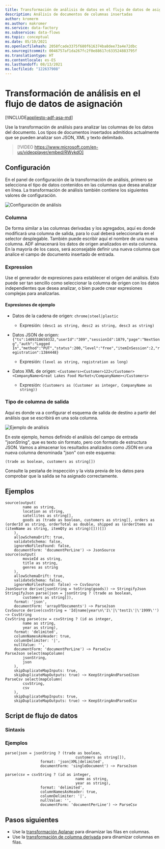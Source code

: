 ```yaml
---
title: Transformación de análisis de datos en el flujo de datos de asignación
description: Análisis de documentos de columnas insertadas
author: kromerm
ms.author: makromer
ms.service: data-factory
ms.subservice: data-flows
ms.topic: conceptual
ms.date: 05/10/2021
ms.openlocfilehash: 2058fcade3375f680f616374ba8dee73a4e72dbc
ms.sourcegitcommit: 0046757af1da267fc2f0e88617c633524883795f
ms.translationtype: HT
ms.contentlocale: es-ES
ms.lasthandoff: 08/13/2021
ms.locfileid: "122637908"
---
```

# <a name="parse-transformation-in-mapping-data-flow"></a>Transformación de análisis en el flujo de datos de asignación

[!INCLUDE[appliesto-adf-asa-md](includes/appliesto-adf-asa-md.md)]

Use la transformación de análisis para analizar las columnas de los datos del documento. Los tipos de documentos insertados admitidos actualmente que se pueden analizar son JSON, XML y texto delimitado.

> [!VIDEO https://www.microsoft.com/en-us/videoplayer/embed/RWykdO]

## <a name="configuration"></a>Configuración

En el panel de configuración de la transformación de análisis, primero se selecciona el tipo de datos contenidos en las columnas que desea analizar en línea. La transformación de análisis también contiene los siguientes valores de configuración.

![Configuración de análisis](media/data-flow/data-flow-parse-1.png "Analizar")

### <a name="column"></a>Columna

De forma similar a las columnas derivadas y los agregados, aquí es donde modificará una columna de salida, para lo cual deberá seleccionarla en el selector desplegable. También puede escribir aquí el nombre de una nueva columna. ADF almacenará los datos de origen analizados en esta columna. En la mayoría de los casos, será aconsejable definir una nueva columna que analice el campo de documento insertado de entrada.

### <a name="expression"></a>Expression

Use el generador de expresiones para establecer el origen del análisis. Esto puede ser tan sencillo como seleccionar la columna de origen con los datos independientes que desea analizar, o bien puede crear expresiones complejas para analizarlas.

#### <a name="example-expressions"></a>Expresiones de ejemplo

* Datos de la cadena de origen: ```chrome|steel|plastic```
  * Expresión: ```(desc1 as string, desc2 as string, desc3 as string)```

* Datos JSON de origen: ```{"ts":1409318650332,"userId":"309","sessionId":1879,"page":"NextSong","auth":"Logged In","method":"PUT","status":200,"level":"free","itemInSession":2,"registration":1384448}```
  * Expresión: ```(level as string, registration as long)```

* Datos XML de origen: ```<Customers><Customer>122</Customer><CompanyName>Great Lakes Food Market</CompanyName></Customers>```
  * Expresión: ```(Customers as (Customer as integer, CompanyName as string))```

### <a name="output-column-type"></a>Tipo de columna de salida

Aquí es donde va a configurar el esquema de salida de destino a partir del análisis que se escribirá en una sola columna.

![Ejemplo de análisis](media/data-flow/data-flow-parse-2.png "Ejemplo de análisis")

En este ejemplo, hemos definido el análisis del campo de entrada "jsonString", que es texto sin formato, pero con formato de estructura JSON. Vamos a almacenar los resultados analizados como JSON en una nueva columna denominada "json" con este esquema:

```(trade as boolean, customers as string[])```

Consulte la pestaña de inspección y la vista previa de los datos para comprobar que la salida se ha asignado correctamente.

## <a name="examples"></a>Ejemplos

```
source(output(
        name as string,
        location as string,
        satellites as string[],
        goods as (trade as boolean, customers as string[], orders as (orderId as string, orderTotal as double, shipped as (orderItems as (itemName as string, itemQty as string)[]))[])
    ),
    allowSchemaDrift: true,
    validateSchema: false,
    ignoreNoFilesFound: false,
    documentForm: 'documentPerLine') ~> JsonSource
source(output(
        movieId as string,
        title as string,
        genres as string
    ),
    allowSchemaDrift: true,
    validateSchema: false,
    ignoreNoFilesFound: false) ~> CsvSource
JsonSource derive(jsonString = toString(goods)) ~> StringifyJson
StringifyJson parse(json = jsonString ? (trade as boolean,
        customers as string[]),
    format: 'json',
    documentForm: 'arrayOfDocuments') ~> ParseJson
CsvSource derive(csvString = 'Id|name|year\n\'1\'|\'test1\'|\'1999\'') ~> CsvString
CsvString parse(csv = csvString ? (id as integer,
        name as string,
        year as string),
    format: 'delimited',
    columnNamesAsHeader: true,
    columnDelimiter: '|',
    nullValue: '',
    documentForm: 'documentPerLine') ~> ParseCsv
ParseJson select(mapColumn(
        jsonString,
        json
    ),
    skipDuplicateMapInputs: true,
    skipDuplicateMapOutputs: true) ~> KeepStringAndParsedJson
ParseCsv select(mapColumn(
        csvString,
        csv
    ),
    skipDuplicateMapInputs: true,
    skipDuplicateMapOutputs: true) ~> KeepStringAndParsedCsv
```

## <a name="data-flow-script"></a>Script de flujo de datos

### <a name="syntax"></a>Sintaxis

### <a name="examples"></a>Ejemplos

```
parse(json = jsonString ? (trade as boolean,
                                customers as string[]),
                format: 'json|XML|delimited',
                documentForm: 'singleDocument') ~> ParseJson

parse(csv = csvString ? (id as integer,
                                name as string,
                                year as string),
                format: 'delimited',
                columnNamesAsHeader: true,
                columnDelimiter: '|',
                nullValue: '',
                documentForm: 'documentPerLine') ~> ParseCsv
```    

## <a name="next-steps"></a>Pasos siguientes

* Use la [transformación Aplanar](data-flow-flatten.md) para dinamizar las filas en columnas.
* Use la [transformación de columna derivada](data-flow-derived-column.md) para dinamizar columnas en filas.
